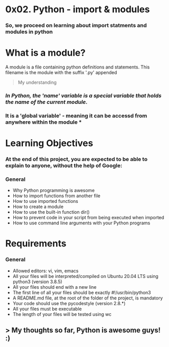 # 0x02. Python - import & modules
### So, we proceed on learning about import statments and modules in python
# What is a module?
A module is a file containing python definitions and statements. This filename is the module with the suffix '.py' appended
> My understanding
### *In Python, the '__name__' variable is a special variable that holds the name of the current module.*
### It is a 'global variable' - meaning it can be accessd from anywhere within the module *

# Learning Objectives
### At the end of this project, you are expected to be able to explain to anyone, without the help of Google:

### General
- Why Python programming is awesome
- How to import functions from another file
- How to use imported functions
- How to create a module
- How to use the built-in function dir()
- How to prevent code in your script from being executed when imported
- How to use command line arguments with your Python programs

# Requirements
### General
- Allowed editors: vi, vim, emacs
- All your files will be interpreted/compiled on Ubuntu 20.04 LTS using python3 (version 3.8.5)
- All your files should end with a new line
- The first line of all your files should be exactly #!/usr/bin/python3
- A README.md file, at the root of the folder of the project, is mandatory
- Your code should use the pycodestyle (version 2.8.*)
- All your files must be executable
- The length of your files will be tested using wc

## > My thoughts so far, Python is awesome guys! :)
